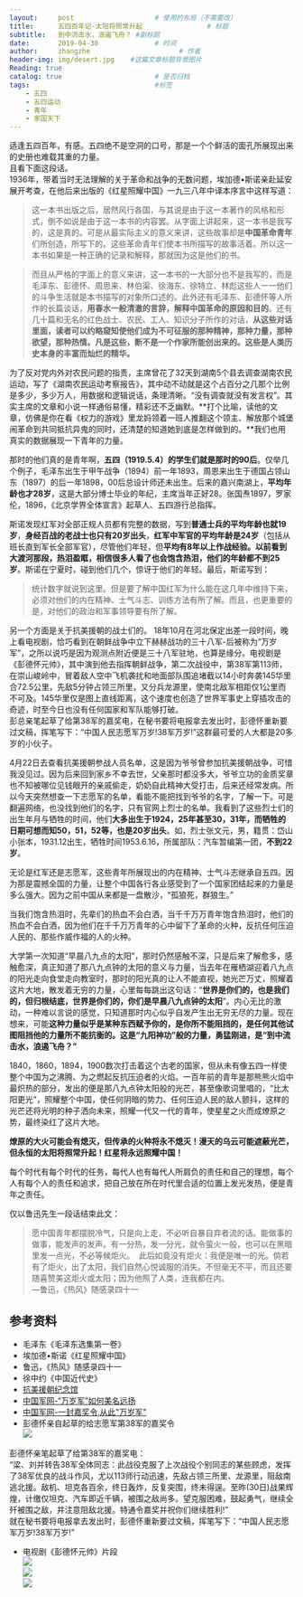```yaml
---
layout:     post                    # 使用的布局（不需要改）
title:      五四百年记-太阳将照常升起                # 标题 
subtitle:   到中流击水，浪遏飞舟？ #副标题
date:       2019-04-30              # 时间
author:     zhangzhe                      # 作者
header-img: img/desert.jpg    #这篇文章标题背景图片
Reading: true
catalog: true                       # 是否归档
tags:                               #标签
    - 五四
    - 五四运动
    - 青年
    - 家国天下
---
```


适逢五四百年，有感。五四绝不是空洞的口号，那是一个个鲜活的面孔所展现出来的史册也难载其重的力量。  
且看下面这段话。  
1936年，带着当时无法理解的关于革命和战争的无数问题，埃加德•斯诺亲赴延安展开考查，在他后来出版的《红星照耀中国》一九三八年中译本序言中这样写道：
>这一本书出版之后，居然风行各国，与其说是由于这一本著作的风格和形式，倒不如说是由于这一本书的内容罢。从字面上讲起来，这一本书是我写的，这是真的。可是从最实际主义的意义来讲，这些故事却是**中国革命青年**们所创造，所写下的。这些革命青年们使本书所描写的故事活着。所以这一本书如果是一种正确的记录和解释，那就因为这是他们的书。

>而且从严格的字面上的意义来讲，这一本书的一大部分也不是我写的，而是毛泽东、彭德怀、周思来、林伯渠、徐海东、徐特立、林彪这些人ー一他们的斗争生活就是本书描写的对象所口述的。此外还有毛泽东、彭德怀等人所作的长篇谈话，**用春水一般清澈的言辞，解释中国革命的原因和目的**。还有几十篇和无名的红色战士、农民、工人、知识分子所作的对话，**从这些对话里面，读者可以约略窥知使他们成为不可征服的那种精神，那种力量，那种欲望，那种热情。凡是这些，断不是一个作家所能创出来的。这些是人类历史本身的丰富而灿烂的精华。**


为了反对党内外对农民问题的指责，主席曾花了32天到湖南5个县去调查湖南农民运动，写了《湖南农民运动考察报告》，其中动不动就是这个占百分之几那个比例是多少，多少万人，用数据和逻辑说话，条理清晰。“没有调查就没有发言权”。其实主席的文章和小说一样通俗易懂，精彩还不乏幽默。**打个比喻，读他的文章，仿佛是你在看《权力的游戏》里龙妈领着一班人推翻这个领主、解放那个城堡闹革命到共同抵抗异鬼的同时，还清楚的知道她到底是怎样做到的。**我们也用真实的数据展现一下青年的力量。


那时的他们真的是青年啊，**五四（1919.5.4）的学生们就是那时的90后**。仅举几个例子，毛泽东出生于甲午战争（1894）前一年1893，周恩来出生于德国占领山东（1897）的后一年1898，00后总设计师还未出生。后来的嘉兴南湖上，**平均年龄也才28岁**，这是大部分博士毕业的年纪，主席当年正好28。张国焘1897，罗家伦，1896，《北京学界全体宣言》起草人、五四游行总指挥。

斯诺发现红军对全部正规人员都有完整的数据，写到**普通士兵的平均年龄也就19岁**，**身经百战的老战士也只有20岁出头**，**红军中军官的平均年龄是24岁**（包括从班长直到军长全部军官），尽管他们年轻，但**平均有8年以上作战经验。**以前看到大渡河那段，热泪盈眶，相信很多人看了也会饱含热泪，他们的**年龄都不到25岁**。斯诺在宁夏时，碰到他们几个，惊讶于他们的年轻。最后，斯诺写到：  
> 统计数字就说到这里。但是要了解中国红军为什么能在这几年中维持下来，必须对他们的内在精神、士气斗志、训练方法有所了解。而且，也更重要的是，对他们的政治和军事领导要有所了解。  

另一个方面是关于抗美援朝的战士们的。
18年10月在河北保定出差一段时间，晚上看电视剧，恰巧看到在朝鲜战争中立下赫赫战功的三十八军-后被称为“万岁军”，之所以说巧是因为观测点附近便是三十八军驻地，也算是缘分。电视剧是《彭德怀元帅》，其中演到他去指挥朝鲜战争，第二次战役中，第38军第113师，在崇山峻岭中，冒着敌人空中飞机袭扰和地面部队围追堵截以14小时奔袭145华里合72.5公里，先敌5分钟占领三所里，又分兵龙源里，使南北敌军相距仅1公里而不可及。145华里仅是图上直线距离，这个速度也创造了世界军事史上穿插攻击的奇迹，时至今日也没有任何国家和军队能够打破。  
彭总亲笔起草了给第38军的嘉奖电，在秘书要将电报拿去发出时，彭德怀重新要过文稿，挥笔写下：“中国人民志愿军万岁!38军万岁!”这群最可爱的人大都是20多岁的小伙子。


4月22日去查看抗美援朝参战人员名单，这是因为爷爷曾参加抗美援朝战争，可惜我没见过。因为后来回到家乡不幸去世，父亲那时都没多大，爷爷立功的金质奖章也不知被哪位见钱眼开的亲戚偷走，奶奶自此精神大受打击，后来还经常发病。所以今天突然想查一下志愿军的名单，看能不能把找到爷爷的名字，了解一下。可是翻遍网络，也没找到他们的名字，只有官网上烈士的名单。我看到了这些烈士们的出生年月与牺牲的时间，他们**大多出生于1924，25年甚至30，31年，而牺牲的日期可想而知50，51，52等，也是20岁出头**。如，烈士张文元，男，籍贯：岱山小张本，1931.12出生，牺牲时间1953.6.16，所属部队：汽车暂编第一团，**不到22岁**。


无论是红军还是志愿军，这些青年所展现出的内在精神、士气斗志继承自五四。因为那是震撼全国的力量，让整个中国各行各业感受到了一个国家团结起来的力量是多么强大。因为之前中国从来都是一盘散沙，“孤狼死，群狼生。”


当我们饱含热泪时，先辈们的热血不会白洒，当千千万万青年饱含热泪时，他们的热血不会白洒，因为他们在千千万万青年的心中留下了革命的火种，反抗任何压迫人民的、那些作威作福的人的火种。

大学第一次知道“早晨八九点的太阳”，那时仍然感触不深，只是后来了解愈多，感触愈深，真正知道了那八九点钟的太阳的意义与力量，当去年在雁栖湖迎着八九点的阳光走向食堂走向教室时，那时的阳光真的让人不能直视，她光芒万丈，照耀着这片大地，散发着无穷的力量，心里每每跳出这句话：“**世界是你们的，也是我们的，但归根结底，世界是你们的，你们是早晨八九点钟的太阳**”。内心无比的激动，一种难以言说的感觉，只知道那时内心似乎自发产生出无穷无尽的力量。现在想来，可能**这种力量似乎是某种东西赋予你的，是你所不能阻挡的，是任何其他试图阻挡他的力量所不能抗衡的。这是“九阳神功”般的力量，勇猛刚进，是“到中流击水，浪遏飞舟？”**

1840，1860，1894，1900数次打击着这个古老的国家，但从未有像五四一样使整个中国为之沸腾、为之燃起反抗压迫者的火焰。一百年前的青年是那熊熊火焰中最炽热的部分，发出的便是那八九点钟太阳般的光芒，甚至像歌词里唱的，“比太阳更光”，照耀整个中国，使任何阴暗的势力、任何压迫人民的敌人颤抖，这样的光芒还将光明的种子洒向未来，照耀一代又一代的青年，使星星之火而成燎原之势，最终染红了这片大地。

**燎原的大火可能会有熄灭，但传承的火种将永不熄灭！漫天的乌云可能遮蔽光芒，但永恒的太阳将照常升起！红星将永远照耀中国！**

每个时代有每个时代的任务，每代人也有每代人所肩负的责任和自己的理想，每个人有每个人的责任和追求，把自己放在所在时代里合适的位置上发光发热，便是青年之责任。


仅以鲁迅先生一段话结束此文：
> 愿中国青年都摆脱冷气，只是向上走，不必听自暴自弃者流的话。能做事的做事，能发声的发声。有一分热，发一分光，就令萤火一般，也可以在黑暗里发一点光，不必等候炬火。  
此后如竟没有炬火：我便是唯一的光。倘若有了炬火，出了太阳，我们自然心悦诚服的消失。不但毫无不平，而且还要随喜赞美这炬火或太阳；因为他照了人类，连我都在内。  
—鲁迅，《热风》随感录四十一


## 参考资料
- 毛泽东《毛泽东选集第一卷》    
- 埃加德•斯诺《红星照耀中国》
- 鲁迅，《热风》随感录四十一
- 徐中约《中国近代史》
- [抗美援朝纪念馆](http://www.kmycjng.com/lsmdcx.aspx?c=D39BF6B55B1AA80F)
- [中国军网-“万岁军”如何美名远扬](http://www.81.cn/jsdj/2017-06/02/content_7626075.htm)
- [中国军网-一封嘉奖令,从此"万岁军"](http://www.81.cn/jsdj/2017-12/21/content_7878524.htm)
- 彭德怀亲自起草的给志愿军第38军的嘉奖令  
![](https://ws1.sinaimg.cn/large/007aIiGTly1g2kf3mlw0aj30b40fkgo7.jpg)
>   
彭德怀亲笔起草了给第38军的嘉奖电：  
“梁、刘并转告38军全体同志：此战役克服了上次战役个别同志的某些顾虑，发挥了38军优良的战斗作风，尤以113师行动迅速，先敌占领三所里、龙源里，阻敌南逃北援。敌机、坦克各百余，终日轰炸，反复突围，终未得逞。至昨(30日)战果辉煌，计缴仅坦克、汽车即近千辆，被围之敌尚多。望克服困难，鼓起勇气，继续全歼被围之敌，并注意阻敌北援。特通令嘉奖并祝你们继续胜利!”  
就在秘书要将电报拿去发出时，彭德怀重新要过文稿，挥笔写下：“中国人民志愿军万岁!38军万岁!”

- 电视剧《彭德怀元帅》片段  
![](https://ws1.sinaimg.cn/large/007aIiGTly1g2kf8piho0j33342bckjl.jpg)  
![](https://ws1.sinaimg.cn/large/007aIiGTly1g2kf9mo4znj33342bchdt.jpg)  
![](https://ws1.sinaimg.cn/large/007aIiGTly1g2kfaa790xj33342bcb29.jpg)